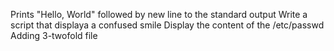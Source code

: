 Prints "Hello, World" followed by new line to the standard output
Write a script that displaya a confused smile
Display the content of the /etc/passwd
Adding 3-twofold file
